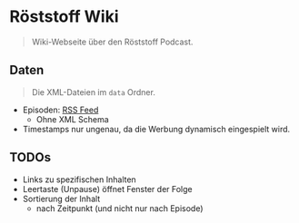 # Röststoff Wiki
> Wiki-Webseite über den Röststoff Podcast.

## Daten
> Die XML-Dateien im `data` Ordner.
 
* Episoden: [RSS Feed](https://feeds.megaphone.fm/TWG3193347111)
    * Ohne XML Schema
* Timestamps nur ungenau, da die Werbung dynamisch eingespielt wird.

## TODOs
* Links zu spezifischen Inhalten
* Leertaste (Unpause) öffnet Fenster der Folge
* Sortierung der Inhalt
    * nach Zeitpunkt (und nicht nur nach Episode)